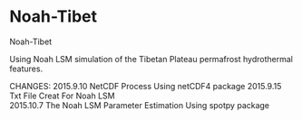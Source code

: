 # Noah-Tibet

Noah-Tibet 
   
 Using Noah LSM simulation of the Tibetan Plateau permafrost hydrothermal features.


CHANGES:
2015.9.10 
 NetCDF Process Using netCDF4 package 
2015.9.15
 Txt File Creat For Noah LSM  
2015.10.7
 The Noah LSM Parameter Estimation Using spotpy package
 




 






